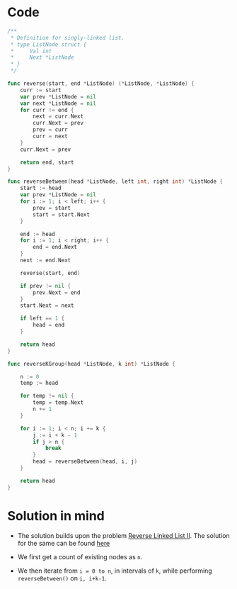 Code
====

```go
/**
 * Definition for singly-linked list.
 * type ListNode struct {
 *     Val int
 *     Next *ListNode
 * }
 */

func reverse(start, end *ListNode) (*ListNode, *ListNode) {
	curr := start
	var prev *ListNode = nil
	var next *ListNode = nil
	for curr != end {
		next = curr.Next
		curr.Next = prev
		prev = curr
		curr = next
	}
	curr.Next = prev

	return end, start
}

func reverseBetween(head *ListNode, left int, right int) *ListNode {
	start := head
	var prev *ListNode = nil
	for i := 1; i < left; i++ {
		prev = start
		start = start.Next
	}

	end := head
	for i := 1; i < right; i++ {
		end = end.Next
	}
	next := end.Next

	reverse(start, end)

	if prev != nil {
		prev.Next = end
	}
	start.Next = next

	if left == 1 {
		head = end
	}

	return head
}

func reverseKGroup(head *ListNode, k int) *ListNode {

	n := 0
	temp := head

	for temp != nil {
		temp = temp.Next
		n += 1
	}

	for i := 1; i < n; i += k {
		j := i + k - 1
		if j > n {
			break
		}
		head = reverseBetween(head, i, j)
	}

	return head
}
```

Solution in mind
================

-	The solution builds upon the problem [Reverse Linked List II](https://leetcode.com/problems/reverse-linked-list-ii/). The solution for the same can be found [here](https://github.com/Gituser143/GoLeet/blob/main/Medium/reverse-linked-list-ii.md)

-	We first get a count of existing nodes as `n`.

-	We then iterate from `i = 0 to n`, in intervals of `k`, while performing `reverseBetween()` on `i, i+k-1`.
